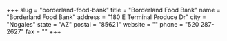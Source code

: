 +++
slug = "borderland-food-bank"
title = "Borderland Food Bank"
name = "Borderland Food Bank"
address = "180 E Terminal Produce Dr"
city = "Nogales"
state = "AZ"
postal = "85621"
website = ""
phone = "520 287-2627"
fax = ""
+++
